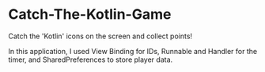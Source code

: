 # Catch-The-Kotlin-Game
Catch the 'Kotlin' icons on the screen and collect points!

In this application, I used View Binding for IDs, Runnable and Handler for the timer, and SharedPreferences to store player data.
